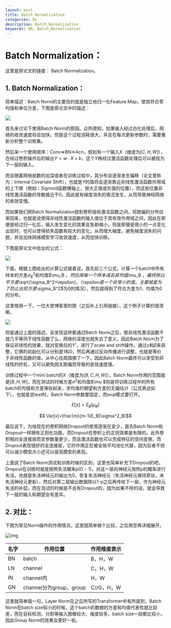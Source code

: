 ```yaml
---
layout: post
title: Batch Normalization
categories: DL
description: Batch_Normalization
keywords: NN, Batch_Normalization
---
```


# Batch Normalization：

这里是原论文的链接： <a url="https://proceedings.mlr.press/v37/ioffe15.pdf">Batch Normalization</a>。

## 1. Batch Normalization：

简单描述：Batch Norm的主要目的就是独立地归一化Feature Map，使其符合零均值和单位方差，下图是原论文中的描述：

![](https://s2.loli.net/2021/12/18/xyz4oO2lrXc7k3S.png)

首先来讨论下使用Batch Norm的原因。众所周知，如果输入经过白化处理后，网络的收敛速度将会加快，但是这个过程消耗很大，并且在每次更新参数时，需要重新分析整个训练集。

然后来一个使用顺序：Conv=>BN=>Acn，假如有一个输入$X$（维度为$[C,H,W]$），在经过卷积操作后的输出$Y=w·X+b$，这个$Y$再经过激活函数处理后可以被视为下一层的输入。

而会随着网络层数的加深或者在训练过程中，其分布会逐渐发生偏移（论文里称为：Internal Covariate Shift），也就是$Y$的值将会逐渐靠近非线性激活函数作用域的上下限（例如：Sigmoid函数横轴上，很大正值或负值的位置），而这些位置非线性激活函数的导数接近于0，因此就有梯度消失的情况发生，从而导致神经网络的收敛变慢。

而如果我们把Batch Normalization放到卷积层和激活函数之间，将跑偏的分布拉来回来，也就是说使得非线性激活函数的输入值位于其有效作用域之间，因此在即便是经过归一化后，输入发生变化的效果会急剧缩小，但是即便是很小的一点变化出现时，也可以使得损失函数有较大的变化，从而增大梯度，避免梯度消失的问题，并且加快网络模型学习收敛速度，从而加快训练。

下图是原论文中给出的公式：

![](https://s2.loli.net/2021/12/18/wu1jbPoRMKa3nsW.png)

下面，根据上图给出的计算公式接着说，首先前三个公式，计算一个batch中所有样本的方差$\sigma_B^2$和均值$\mu_B $，然后用每一个样本减去其均值$\mu_B $，最终除以平方差$\sqrt{\sigma_B^2+\epsilon}$，（$\epsilon$是一个非常小的值，主要就是为了防止出现方差$\sigma_B^2$为0的情况），然后就得到了符合方差为1、均值为0的分布。

这里借用一下，一位大佬博客里的图（之后补上引用链接），这个例子计算的很清晰。

![](https://s2.loli.net/2021/12/18/Elk25SFp3WqObcC.jpg)

但是通过上面的描述，会发现这样都通过Batch Norm之后，那非线性激活函数不就几乎等同于线性函数了么，网络的深度也就失去了意义，因此Batch Norm为了保证非线性的效果，就对变换后的$Y'$，进行了scale and shift操作，通过$\gamma$和$\beta$来调整，它俩的初始化可以分别是1和0，然后再通过反向传播进行调整，也就是等价于非线性函数的值，从中心往周围挪了一下。因此Batch Norm最终可以享受到非线性的好处，又可以避免因太跑偏而导致的收敛速度慢。

训练过程中一个mini batch的$X$（维度为$[B,C,H,W]$），Batch Norm作用的范围就是$[B,H,W]$，而在测试的时候方差$\sigma^2$和均值$\mu $则是将训练过程中的所有batch的均值和方差保存起来，求均值的期望和方差的无偏估计（公式表达如下），也就是说test时，Batch Norm参数要固定，而eval模式要打开。

$$ E[x]=E_B[\mu_B]$$

$$ Var[x]=\frac{m}{m-1}E_B[\sigma^2_B]$$

最后说下，为啥现在的卷积网络Dropout的使用逐渐在变少，首先Batch Norm和Dropout一样拥有正则化功能，而Dropout在卷积上的正则效果是有限的，此外卷积相对全连接层而言参数量更少，而且激活函数也可以完成特征的空间变换，而Dropout表现很好的全连接层，它的作用正在被全局平均池化代替，因为后者不但可以减少模型大小还可以提高模型的表现。

上面说了Batch Norm测试和训练时候的区别，这里也简单补充下Dropout的吧，Dropout在训练时就是按照失活概率$p(0-1)$，对这一层的神经元按照p的概率进行失活，也就是失活神经元的输出为0，恢复失活神经元（失活神经元保持原状，未失活神经元更新），然后对第二层输出数据除以1-p之后再传给下一层，作为神经元失活的补偿。而在测试的时候是不会有Dropout的，因为如果不除的话，就会导致下一层的输入和期望会有差异。

## 2. 对比：

下图为常见Norm操作的作用情况，这里就简单做个比较，之后用空再详细展开。

![img](https://s2.loli.net/2021/12/28/7hOQ3iY6DFEtUKZ.png)



| 名字 | 作用位置                | 作用维度表示 |
| ---- | ----------------------- | ------------ |
| BN   | batch                   | B，H，W      |
| LN   | channel                 | C，H，W      |
| IN   | channel内               | H，W         |
| GN   | channel分为group，group | C//G，H，W   |

这里就简单插一句，Layer Norm在之后所写的Transformer中有所提到，Batch Norm在batch size较小的时候，这个batch的数据的方差和均值代表性就比较差，而在目标检测、分割等输入图像较大、维度较多，batch size一般都比较小，因此Group Norm的效果会更好一些。





